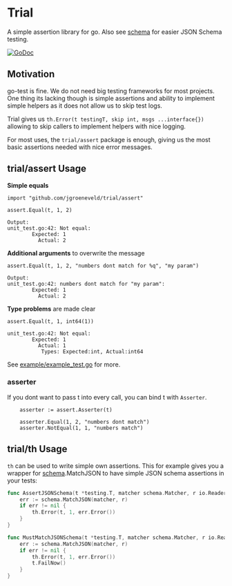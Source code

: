 # Trial

A simple assertion library for go. Also see [schema](https://github.com/jgroeneveld/schema) for easier JSON Schema testing.

[![GoDoc](https://godoc.org/github.com/jgroeneveld/trial/assert?status.svg)](https://godoc.org/github.com/jgroeneveld/trial/assert)

## Motivation

go-test is fine. We do not need big testing frameworks for most projects. 
One thing its lacking though is simple assertions and ability to implement simple helpers as it does not allow us to skip
test logs.

Trial gives us `th.Error(t testingT, skip int, msgs ...interface{})` allowing to skip callers to implement helpers with nice logging.

For most uses, the `trial/assert` package is enough, giving us the most basic assertions needed with nice error messages.

## trial/assert Usage

**Simple equals**

```
import "github.com/jgroeneveld/trial/assert"

assert.Equal(t, 1, 2)

Output:
unit_test.go:42: Not equal:
		Expected: 1
		  Actual: 2
```


**Additional arguments** to overwrite the message

```
assert.Equal(t, 1, 2, "numbers dont match for %q", "my param")

Output:
unit_test.go:42: numbers dont match for "my param":
		Expected: 1
		  Actual: 2
```


**Type problems** are made clear

```
assert.Equal(t, 1, int64(1))

unit_test.go:42: Not equal:
		Expected: 1
		  Actual: 1
		   Types: Expected:int, Actual:int64
```

See [example/example_test.go](example/example_test.go) for more.

### asserter

If you dont want to pass t into every call, you can bind t with `Asserter`.

```
	asserter := assert.Asserter(t)

	asserter.Equal(1, 2, "numbers dont match")
	asserter.NotEqual(1, 1, "numbers match")
```

## trial/th Usage
`th` can be used to write simple own assertions. This for example gives you a wrapper for [schema](https://github.com/jgroeneveld/schema).MatchJSON to have simple JSON schema assertions in your tests:

```go
func AssertJSONSchema(t *testing.T, matcher schema.Matcher, r io.Reader) {
	err := schema.MatchJSON(matcher, r)
	if err != nil {
		th.Error(t, 1, err.Error())
	}
}

func MustMatchJSONSchema(t *testing.T, matcher schema.Matcher, r io.Reader) {
	err := schema.MatchJSON(matcher, r)
	if err != nil {
		th.Error(t, 1, err.Error())
		t.FailNow()
	}
}
```

